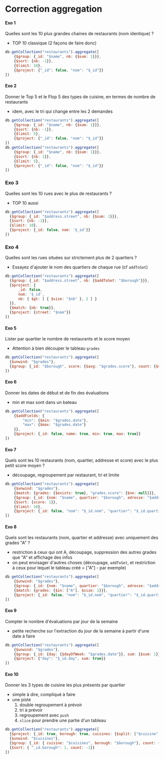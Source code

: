 # Correction aggregation

#### Exo 1
Quelles sont les 10 plus grandes chaines de restaurants (nom identique) ?
- TOP 10 classique (2 façons de faire donc)
````js
db.getCollection("restaurants").aggregate([
    {$group: {_id: "$name", nb: {$sum: 1}}},
    {$sort: {nb: -1}},
    {$limit: 10},
    {$project: {"_id": false, "nom": "$_id"}}
])
````
#### Exo 2
Donner le Top 5 et le Flop 5 des types de cuisine, en termes de nombre de restaurants
- idem, avec le tri qui change entre les 2 demandes
````js
db.getCollection("restaurants").aggregate([
    {$group: {_id: "$name", nb: {$sum: 1}}},
    {$sort: {nb: -1}},
    {$limit: 5},
    {$project: {"_id": false, "nom": "$_id"}}
])
db.getCollection("restaurants").aggregate([
    {$group: {_id: "$name", nb: {$sum: 1}}},
    {$sort: {nb: 1}},
    {$limit: 5},
    {$project: {"_id": false, "nom": "$_id"}}
])
````
### Exo 3
Quelles sont les 10 rues avec le plus de restaurants ?
- TOP 10 aussi
````js
db.getCollection("restaurants").aggregate([
  {$group: {_id: "$address.street", nb: {$sum: 1}}},
  {$sort: {nb: -1}},
  {$limit: 10},
  {$project: {_id: false, nom: '$_id'}}
])
````
### Exo 4
Quelles sont les rues situées sur strictement plus de 2 quartiers ?
- Essayez d'ajouter le nom des quartiers de chaque rue (cf `addToSet`)
````js
db.getCollection("restaurants").aggregate([
  {$group: {_id: "$address.street", nb: {$addToSet: "$borough"}}},
  {$project: {
      _id: false,
      nom: '$_id',
      nb: { $gt: [ { $size: "$nb" }, 2 ] } 
  }},
  {$match: {nb: true}},
  {$project: {street: "$nom"}}
])
````
#### Exo 5
Lister par quartier le nombre de restaurants et le score moyen
- Attention à bien découper le tableau `grades`
````js
db.getCollection("restaurants").aggregate([
  {$unwind: "$grades"},
  {$group: {_id: "$borough", score: {$avg: "$grades.score"}, count: {$sum: 1}}},
])
````
#### Exo 6
Donner les dates de début et de fin des évaluations
- min et max sont dans un bateau
````js
db.getCollection("restaurants").aggregate([
    {$addFields: {
        "min": {$min: "$grades.date"}, 
        "max": {$max: "$grades.date"}
    }},
    {$project: {_id: false, name: true, min: true, max: true}}
])
````
#### Exo 7
Quels sont les 10 restaurants (nom, quartier, addresse et score) avec le plus petit score moyen ?
- découpage, regroupement par restaurant, tri et limite
````js
db.getCollection("restaurants").aggregate([
    {$unwind: "$grades"},
    {$match: {grades: {$exists: true}, "grades.score": {$ne: null}}},
    {$group: {_id: {nom: "$name", quartier: "$borough", adresse: "$address"} , score: {$avg: "$grades.score"}}},
    {$sort: {score: 1}},
    {$limit: 10},
    {$project: {_id: false, "nom": "$_id.nom", "quartier": "$_id.quartier", "adresse": "$_id.adresse", score: true}}
])
````
#### Exo 8
Quels sont les restaurants (nom, quartier et addresse) avec uniquement des grades "A" ?
- restriction à ceux qui ont A, découpage, suppression des autres grades que "A" et affichage des infos
- on peut envisager d'autres choses (découpage, `addToSet`, et restriction à ceux pour lequel le tableau créé = ["A"] - par exemple)
````js
db.getCollection("restaurants").aggregate([
    {$unwind: "$grades"},
    {$group: {_id: {nom: "$name", quartier: "$borough", adresse: "$address"} , grades: {$addToSet: "$grades.grade"}}},
    {$match: {grades: {$in: ["A"], $size: 1}}},
    {$project: {_id: false, "nom": "$_id.nom", "quartier": "$_id.quartier", "adresse": "$_id.adresse"}}
])
````
#### Exo 9
Compter le nombre d'évaluations par jour de la semaine
- petite recherche sur l'extraction du jour de la semaine à partir d'une date à faire
````js
db.getCollection("restaurants").aggregate([
    {$unwind: "$grades"},
    {$group: {_id: {day: {$dayOfWeek: "$grades.date"}}, sum: {$sum: 1}}},
    {$project: {"day": "$_id.day", sum: true}}
])
````
#### Exo 10
Donner les 3 types de cuisine les plus présents par quartier
- simple à dire, compliqué à faire
- une piste
    1. double regroupement à prévoir
    2. tri à prévoir
    3. regroupement avec `push`
    4. `slice` pour prendre une partie d'un tableau
````js
db.getCollection("restaurants").aggregate([
  {$project: {_id: true, borough: true, cuisines: {$split: ["$cuisine", ","]}}},
  {$unwind: "$cuisines"},
  {$group: {_id: { cuisine: "$cuisines", borough: "$borough"}, count: {$sum: 1}}},
  {$sort: { "_id.borough": 1, count: -1}}
])
````